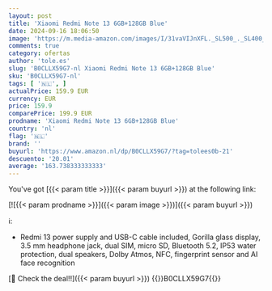 ```yaml
---
layout: post
title: 'Xiaomi Redmi Note 13 6GB+128GB Blue'
date: 2024-09-16 18:06:50
image: 'https://m.media-amazon.com/images/I/31vaVIJnXFL._SL500_._SL400_.jpg'
comments: true
category: ofertas
author: 'tole.es'
slug: 'B0CLLX59G7-nl Xiaomi Redmi Note 13 6GB+128GB Blue'
sku: 'B0CLLX59G7-nl'
tags: [ '🇳🇱', ]
actualPrice: 159.9 EUR
currency: EUR
price: 159.9
comparePrice: 199.9 EUR
prodname: 'Xiaomi Redmi Note 13 6GB+128GB Blue'
country: 'nl'
flag: '🇳🇱'
brand: ''
buyurl: 'https://www.amazon.nl/dp/B0CLLX59G7/?tag=tolees0b-21'
descuento: '20.01'
average: '163.738333333333'
---
```


You've got [{{< param title >}}]({{< param buyurl >}}) at the following link:

[![{{< param prodname >}}]({{< param image >}})]({{< param buyurl >}})

ℹ️:

- Redmi 13 power supply and USB-C cable included, Gorilla glass display, 3.5 mm headphone jack, dual SIM, micro SD, Bluetooth 5.2, IP53 water protection, dual speakers, Dolby Atmos, NFC, fingerprint sensor and AI face recognition

[🛒 Check the deal!!]({{< param buyurl >}})
{{<world>}}B0CLLX59G7{{</world>}}
